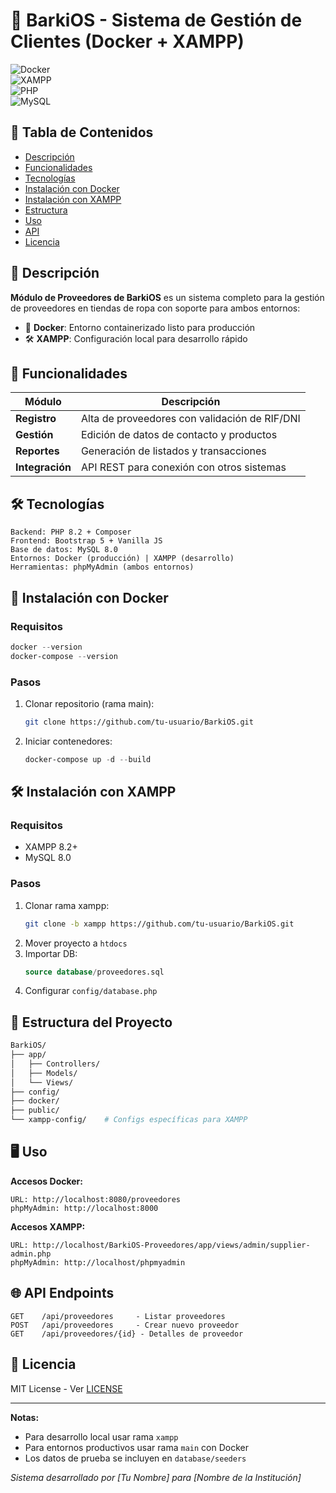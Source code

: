 # 👔 BarkiOS - Sistema de Gestión de Clientes (Docker + XAMPP)  

![Docker](https://img.shields.io/badge/Docker-✓-blue?logo=docker)  
![XAMPP](https://img.shields.io/badge/XAMPP-Compatible-FB7A24?logo=xampp)  
![PHP](https://img.shields.io/badge/PHP-8.2-777BB4?logo=php)  
![MySQL](https://img.shields.io/badge/MySQL-8.0-4479A1?logo=mysql)  

## 📌 Tabla de Contenidos  
- [Descripción](#-descripción)  
- [Funcionalidades](#-funcionalidades)  
- [Tecnologías](#-tecnologías)  
- [Instalación con Docker](#-instalación-con-docker)  
- [Instalación con XAMPP](#-instalación-con-xampp)  
- [Estructura](#-estructura-del-proyecto)  
- [Uso](#-uso)  
- [API](#-api)  
- [Licencia](#-licencia)  

## 🌟 Descripción  
**Módulo de Proveedores de BarkiOS** es un sistema completo para la gestión de proveedores en tiendas de ropa con soporte para ambos entornos:  

- 🐳 **Docker**: Entorno containerizado listo para producción  
- 🛠️ **XAMPP**: Configuración local para desarrollo rápido  

## 🚀 Funcionalidades  
| Módulo | Descripción |  
|--------|------------|  
| **Registro** | Alta de proveedores con validación de RIF/DNI |  
| **Gestión** | Edición de datos de contacto y productos |  
| **Reportes** | Generación de listados y transacciones |  
| **Integración** | API REST para conexión con otros sistemas |  

## 🛠️ Tecnologías  
```plaintext
Backend: PHP 8.2 + Composer  
Frontend: Bootstrap 5 + Vanilla JS  
Base de datos: MySQL 8.0  
Entornos: Docker (producción) | XAMPP (desarrollo)  
Herramientas: phpMyAdmin (ambos entornos)  
```  

## 🐳 Instalación con Docker  

### Requisitos  
```powershell
docker --version
docker-compose --version
```

### Pasos  
1. Clonar repositorio (rama main):  
   ```bash
   git clone https://github.com/tu-usuario/BarkiOS.git
   ```  
2. Iniciar contenedores:  
   ```powershell
   docker-compose up -d --build
   ```  

## 🛠️ Instalación con XAMPP  

### Requisitos  
- XAMPP 8.2+  
- MySQL 8.0  

### Pasos  
1. Clonar rama xampp:  
   ```bash
   git clone -b xampp https://github.com/tu-usuario/BarkiOS.git
   ```  
2. Mover proyecto a `htdocs`  
3. Importar DB:  
   ```sql
   source database/proveedores.sql
   ```  
4. Configurar `config/database.php`  

## 📂 Estructura del Proyecto  
```bash
BarkiOS/  
├── app/  
│   ├── Controllers/  
│   ├── Models/  
│   └── Views/  
├── config/  
├── docker/  
├── public/  
└── xampp-config/    # Configs específicas para XAMPP  
```  

## 🖥️ Uso  
**Accesos Docker:**  
```plaintext
URL: http://localhost:8080/proveedores  
phpMyAdmin: http://localhost:8000  
```  

**Accesos XAMPP:**  
```plaintext
URL: http://localhost/BarkiOS-Proveedores/app/views/admin/supplier-admin.php
phpMyAdmin: http://localhost/phpmyadmin  
```  

## 🌐 API Endpoints  
```plaintext
GET    /api/proveedores     - Listar proveedores  
POST   /api/proveedores     - Crear nuevo proveedor  
GET    /api/proveedores/{id} - Detalles de proveedor  
```  

## 📜 Licencia  
MIT License - Ver [LICENSE](LICENSE)  

---  
**Notas:**  
- Para desarrollo local usar rama `xampp`  
- Para entornos productivos usar rama `main` con Docker  
- Los datos de prueba se incluyen en `database/seeders`  

*Sistema desarrollado por [Tu Nombre] para [Nombre de la Institución]*